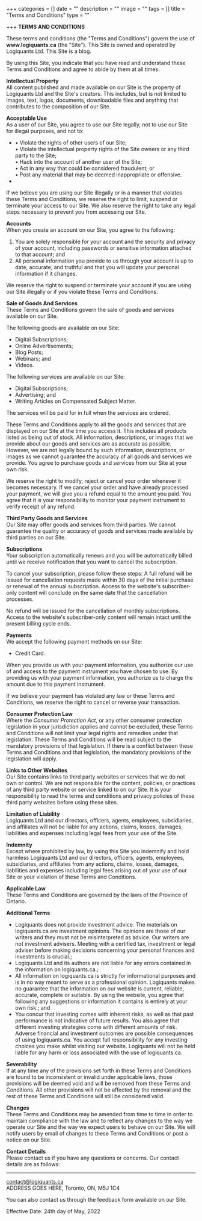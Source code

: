 +++
categories = []
date = ""
description = ""
image = ""
tags = []
title = "Terms and Conditions"
type = ""

+++
**TERMS AND CONDITIONS**

<div style="display: inline">These terms and conditions (the "Terms and Conditions") govern the use of <b>www.logiquants.ca</b> (the "Site"). This Site is owned and operated by Logiquants Ltd. This Site is a blog.</div>

By using this Site, you indicate that you have read and understand these Terms and Conditions and agree to abide by them at all times.

**Intellectual Property**  
All content published and made available on our Site is the property of Logiquants Ltd and the Site's creators. This includes, but is not limited to images, text, logos, documents, downloadable files and anything that contributes to the composition of our Site.

**Acceptable Use**  
As a user of our Site, you agree to use our Site legally, not to use our Site for illegal purposes, and not to:

* • Violate the rights of other users of our Site;  
  • Violate the intellectual property rights of the Site owners or any third party to the Site;  
  • Hack into the account of another user of the Site;  
  • Act in any way that could be considered fraudulent; or  
  • Post any material that may be deemed inappropriate or offensive.
* 

If we believe you are using our Site illegally or in a manner that violates these Terms and Conditions, we reserve the right to limit, suspend or terminate your access to our Site. We also reserve the right to take any legal steps necessary to prevent you from accessing our Site.

**Accounts**  
When you create an account on our Site, you agree to the following:

1. You are solely responsible for your account and the security and privacy of your account, including passwords or sensitive information attached to that account; and
2. All personal information you provide to us through your account is up to date, accurate, and truthful and that you will update your personal information if it changes.

We reserve the right to suspend or terminate your account if you are using our Site illegally or if you violate these Terms and Conditions.

**Sale of Goods And Services**  
These Terms and Conditions govern the sale of goods and services available on our Site.

The following goods are available on our Site:

* Digital Subscriptions;
* Online Advertisements;
* Blog Posts;
* Webinars; and
* Videos.

The following services are available on our Site:

* Digital Subscriptions;
* Advertising; and
* Writing Articles on Compensated Subject Matter.

The services will be paid for in full when the services are ordered.

These Terms and Conditions apply to all the goods and services that are displayed on our Site at the time you access it. This includes all products listed as being out of stock. All information, descriptions, or images that we provide about our goods and services are as accurate as possible. However, we are not legally bound by such information, descriptions, or images as we cannot guarantee the accuracy of all goods and services we provide. You agree to purchase goods and services from our Site at your own risk.

We reserve the right to modify, reject or cancel your order whenever it becomes necessary. If we cancel your order and have already processed your payment, we will give you a refund equal to the amount you paid. You agree that it is your responsibility to monitor your payment instrument to verify receipt of any refund.

**Third Party Goods and Services**  
Our Site may offer goods and services from third parties. We cannot guarantee the quality or accuracy of goods and services made available by third parties on our Site.

**Subscriptions**  
Your subscription automatically renews and you will be automatically billed until we receive notification that you want to cancel the subscription.

To cancel your subscription, please follow these steps: A full refund will be issued for cancellation requests made within 30 days of the initial purchase or renewal of the annual subscription. Access to the website's subscriber-only content will conclude on the same date that the cancellation processes.

No refund will be issued for the cancellation of monthly subscriptions. Access to the website's subscriber-only content will remain intact until the present billing cycle ends.

**Payments**  
We accept the following payment methods on our Site:

* Credit Card.

When you provide us with your payment information, you authorize our use of and access to the payment instrument you have chosen to use. By providing us with your payment information, you authorize us to charge the amount due to this payment instrument.

If we believe your payment has violated any law or these Terms and Conditions, we reserve the right to cancel or reverse your transaction.

**Consumer Protection Law**  
Where the _Consumer Protection Act_, or any other consumer protection legislation in your jurisdiction applies and cannot be excluded, these Terms and Conditions will not limit your legal rights and remedies under that legislation. These Terms and Conditions will be read subject to the mandatory provisions of that legislation. If there is a conflict between these Terms and Conditions and that legislation, the mandatory provisions of the legislation will apply.

**Links to Other Websites**  
Our Site contains links to third party websites or services that we do not own or control. We are not responsible for the content, policies, or practices of any third party website or service linked to on our Site. It is your responsibility to read the terms and conditions and privacy policies of these third party websites before using these sites.

**Limitation of Liability**  
Logiquants Ltd and our directors, officers, agents, employees, subsidiaries, and affiliates will not be liable for any actions, claims, losses, damages, liabilities and expenses including legal fees from your use of the Site.

**Indemnity**  
Except where prohibited by law, by using this Site you indemnify and hold harmless Logiquants Ltd and our directors, officers, agents, employees, subsidiaries, and affiliates from any actions, claims, losses, damages, liabilities and expenses including legal fees arising out of your use of our Site or your violation of these Terms and Conditions.

**Applicable Law**  
These Terms and Conditions are governed by the laws of the Province of Ontario.

**Additional Terms**

* Logiquants does not provide investment advice. The materials on logiquants.ca are investment opinions. The opinions are those of our writers and they must not be misinterpreted as advice. Our writers are not investment advisers. Meeting with a certified tax, investment or legal adviser before making decisions concerning your personal finances and investments is crucial.;
* Logiquants Ltd and its authors are not liable for any errors contained in the information on logiquants.ca.;
* All information on logiquants.ca is strictly for informational purposes and is in no way meant to serve as a professional opinion. Logiquants makes no guarantee that the information on our website is current, reliable, accurate, complete or suitable. By using the website, you agree that following any suggestions or information it contains is entirely at your own risk.; and
* You concur that investing comes with inherent risks, as well as that past performance is not indicative of future results. You also agree that different investing strategies come with different amounts of risk. Adverse financial and investment outcomes are possible consequences of using logiquants.ca. You accept full responsibility for any investing choices you make whilst visiting our website. Logiquants will not be held liable for any harm or loss associated with the use of logiquants.ca.

**Severability**  
If at any time any of the provisions set forth in these Terms and Conditions are found to be inconsistent or invalid under applicable laws, those provisions will be deemed void and will be removed from these Terms and Conditions. All other provisions will not be affected by the removal and the rest of these Terms and Conditions will still be considered valid.

**Changes**  
These Terms and Conditions may be amended from time to time in order to maintain compliance with the law and to reflect any changes to the way we operate our Site and the way we expect users to behave on our Site. We will notify users by email of changes to these Terms and Conditions or post a notice on our Site.

**Contact Details**  
Please contact us if you have any questions or concerns. Our contact details are as follows:

***

contact@logiquants.ca  
ADDRESS GOES HERE, Toronto, ON, M5J 1C4

You can also contact us through the feedback form available on our Site.

Effective Date: 24th day of May, 2022